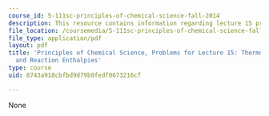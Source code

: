 ```yaml
---
course_id: 5-111sc-principles-of-chemical-science-fall-2014
description: This resource contains information regarding lecture 15 problem.
file_location: /coursemedia/5-111sc-principles-of-chemical-science-fall-2014/8743a918cbfbd9d79b0fedf0673216cf_MIT5_111F14_Lec15Prob.pdf
file_type: application/pdf
layout: pdf
title: 'Principles of Chemical Science, Problems for Lecture 15: Thermodynamics: Bond
  and Reaction Enthalpies'
type: course
uid: 8743a918cbfbd9d79b0fedf0673216cf

---
```

None